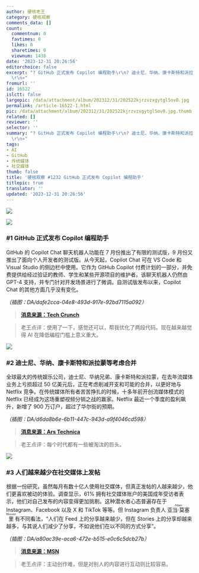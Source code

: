 ```yaml
---
author: 硬核老王
category: 硬核观察
comments_data: []
count:
  commentnum: 0
  favtimes: 0
  likes: 0
  sharetimes: 0
  viewnum: 1438
date: '2023-12-31 20:26:56'
editorchoice: false
excerpt: "? GitHub 正式发布 Copilot 编程助手\r\n? 迪士尼、华纳、康卡斯特和派拉蒙等考虑合并\r\n? 人们越来越少在社交媒体上发帖\r\n»
  \r\n»"
fromurl: ''
id: 16522
islctt: false
largepic: /data/attachment/album/202312/31/202522kjrzvzxgytgl5ov0.jpg
permalink: /article-16522-1.html
pic: /data/attachment/album/202312/31/202522kjrzvzxgytgl5ov0.jpg.thumb.jpg
related: []
reviewer: ''
selector: ''
summary: "? GitHub 正式发布 Copilot 编程助手\r\n? 迪士尼、华纳、康卡斯特和派拉蒙等考虑合并\r\n? 人们越来越少在社交媒体上发帖\r\n»
  \r\n»"
tags:
- AI
- GitHub
- 传统媒体
- 社交媒体
thumb: false
title: '硬核观察 #1232 GitHub 正式发布 Copilot 编程助手'
titlepic: true
translator: ''
updated: '2023-12-31 20:26:56'
---
```


![](/data/attachment/album/202312/31/202522kjrzvzxgytgl5ov0.jpg)


![](/data/attachment/album/202312/31/202533o7z7d6oehaz6obd6.png)


### #1 GitHub 正式发布 Copilot 编程助手


GitHub 的 Copilot Chat 聊天机器人功能在 7 月份推出了有限的测试版，9 月份又推出了面向个人开发者的测试版。从今天起，Copilot Chat 可在 VS Code 和 Visual Studio 的侧边栏中使用。它作为 GitHub Copilot 付费计划的一部分，并免费提供给经过验证的教师、学生和某些开源项目的维护者。该聊天机器人仍然由 GPT-4 支持，并专门针对开发场景进行了微调。自测试版发布以来，Copilot Chat 的其他方面几乎没有变化。


*（插图：DA/dafe2cca-04e8-493d-917e-92bd7115a092）*



> 
> **[消息来源：Tech Crunch](https://techcrunch.com/2023/12/29/github-makes-copilot-chat-generally-available-letting-devs-ask-questions-about-code/)**
> 
> 
> 



> 
> 老王点评：使用了一下，感觉还可以，帮我优化了两段代码。现在越来越觉得 AI 在降低编程门槛上意义重大。
> 
> 
> 


![](/data/attachment/album/202312/31/202547q0a0zymwwwc2rpk0.png)


### #2 迪士尼、华纳、康卡斯特和派拉蒙等考虑合并


全球最大的传统娱乐公司，迪士尼、华纳兄弟、康卡斯特和派拉蒙，在去年流媒体业务上亏损超过 50 亿美元后，正在考虑削减开支和可能的合并，以更好地与 Netflix 竞争。在传统媒体所有者苦苦挣扎的时候，十多年前开创流媒体模式的 Netflix 已经成为这场重塑视频分销之战的赢家。Netflix 最近一个季度的盈利飙升，新增了 900 万订户，超过了华尔街的预期。


*（插图：DA/d6da8b6e-6b11-447c-943d-a9f4046cd598）*



> 
> **[消息来源：Ars Technica](https://arstechnica.com/culture/2023/12/its-shakeout-time-as-losses-of-netflix-rivals-top-5-billion/)**
> 
> 
> 



> 
> 老王点评：每个时代都有一些被淘汰的巨头。
> 
> 
> 


![](/data/attachment/album/202312/31/202632uzl5kta3vrzmtzrn.png)


### #3 人们越来越少在社交媒体上发帖


根据一份研究，虽然每月有数十亿人使用社交媒体，但真正发帖的人越来越少，他们更喜欢被动的体验。调查显示，61% 拥有社交媒体账户的美国成年受访者表示，他们对自己发布的内容变得更加挑剔。这种潜水者心态普遍存在于 Instagram、Facebook 以及 X 和 TikTok 等等。但 Instagram 负责人 <ruby> 亚当·莫塞里 <rt>  Adam Mosseri </rt></ruby> 有不同看法，“人们在 Feed 上的分享越来越少，但在 Stories 上的分享却越来越多，与其说人们减少了分享，不如说他们在以不同的方式分享”。


*（插图：DA/a80ac39e-aca6-472e-b515-e0c6c5dcb27b）*



> 
> **[消息来源：MSN](https://www.msn.com/en-us/news/technology/we-aren-t-posting-on-social-media-as-much-anymore-will-we-ever/ar-AA1lXyIS)**
> 
> 
> 



> 
> 老王点评：主动创作难，但是对别人的内容进行互动则比较容易。
> 
> 
>